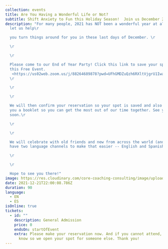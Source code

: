 ```yaml
---
collection: events
title: Are You Having a Wonderful Life or Not?
subtitle: Shift Anxiety to Fun this Holiday Season!  Join us December 21 @ Noon ET
description: "For many people, 2021 has NOT been a wonderful year at all!! So
  let us help\r

  you turn things around for you in these last days of December. \r

  \r

  \r

  Please come to our End of Year Party! Click this link to save your space for
  this Free Event.
   <https://us02web.zoom.us/j/88264689878?pwd=UFhGMDZuQzh6RXltVjgrU1IwazVOZz09>\
  \r

  \r

  \r

  We will then confirm your reservation so your spot is saved and also send
  you a booklet so you can get the most out of our time together. See you very
  soon.\r

  \r

  \r

  We will celebrate with old friends and new from across the world (and we'll
  have two language channels to make that easier -- English and Spanish). \r

  \r

  \r

  Hope to see you there!"
image: https://res.cloudinary.com/core-coaching-consulting/image/upload/v1638623723/Wonderful_Life_qudxqi.png
date: 2021-12-21T22:00:08.786Z
duration: 90
language:
  - EN
  - ES
isOnline: true
tickets:
  - id: ""
    description: General Admission
    price: 0
    endsOn: startOfEvent
    extra: Please make your reservation now. And if you cannot attend, please let us
      know so we open your spot for someone else. Thank you!
---
```

